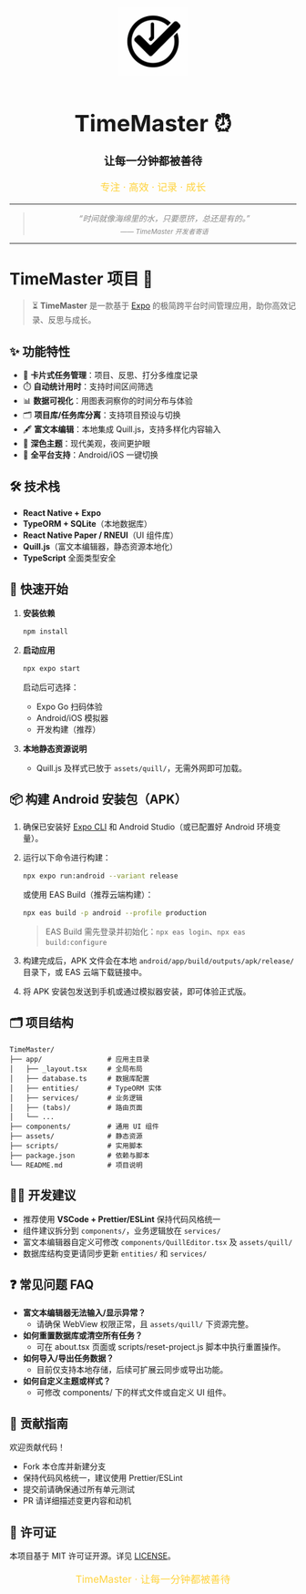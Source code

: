 <!-- filepath: j:\soofware_develop\TimeMaster\README.md -->
<p align="center">
  <img src="assets/images/icon.png" width="120" alt="TimeMaster Logo" />
</p>

<h1 align="center" style="font-size:2.5rem;">TimeMaster ⏰</h1>
<p align="center" style="font-size:1.2rem;"><b>让每一分钟都被善待</b></p>

<p align="center" style="color:#ffd33d;font-size:1.1rem;">专注 · 高效 · 记录 · 成长</p>

---

<blockquote align="center" style="font-style:italic; color:#888;">
“时间就像海绵里的水，只要愿挤，总还是有的。”<br/>
<sub>—— TimeMaster 开发者寄语</sub>
</blockquote>

---

# TimeMaster 项目 👋

> ⏳ <b>TimeMaster</b> 是一款基于 [Expo](https://expo.dev) 的极简跨平台时间管理应用，助你高效记录、反思与成长。

## ✨ 功能特性

- 📝 <b>卡片式任务管理</b>：项目、反思、打分多维度记录
- ⏱️ <b>自动统计用时</b>：支持时间区间筛选
- 📊 <b>数据可视化</b>：用图表洞察你的时间分布与体验
- 🗂️ <b>项目库/任务库分离</b>：支持项目预设与切换
- 🖋️ <b>富文本编辑</b>：本地集成 Quill.js，支持多样化内容输入
- 🌙 <b>深色主题</b>：现代美观，夜间更护眼
- 📱 <b>全平台支持</b>：Android/iOS 一键切换

## 🛠️ 技术栈

- <b>React Native + Expo</b>
- <b>TypeORM + SQLite</b>（本地数据库）
- <b>React Native Paper / RNEUI</b>（UI 组件库）
- <b>Quill.js</b>（富文本编辑器，静态资源本地化）
- <b>TypeScript</b> 全面类型安全

## 🚀 快速开始

1. <b>安装依赖</b>
   ```bash
   npm install
   ```
2. <b>启动应用</b>
   ```bash
   npx expo start
   ```
   启动后可选择：
   - Expo Go 扫码体验
   - Android/iOS 模拟器
   - 开发构建（推荐）

3. <b>本地静态资源说明</b>
   - Quill.js 及样式已放于 `assets/quill/`，无需外网即可加载。

## 📦 构建 Android 安装包（APK）

1. 确保已安装好 [Expo CLI](https://docs.expo.dev/get-started/installation/) 和 Android Studio（或已配置好 Android 环境变量）。
2. 运行以下命令进行构建：

   ```bash
   npx expo run:android --variant release
   ```
   或使用 EAS Build（推荐云端构建）：
   ```bash
   npx eas build -p android --profile production
   ```
   > EAS Build 需先登录并初始化：`npx eas login`、`npx eas build:configure`

3. 构建完成后，APK 文件会在本地 `android/app/build/outputs/apk/release/` 目录下，或 EAS 云端下载链接中。
4. 将 APK 安装包发送到手机或通过模拟器安装，即可体验正式版。

## 🗂️ 项目结构

```
TimeMaster/
├── app/                # 应用主目录
│   ├── _layout.tsx     # 全局布局
│   ├── database.ts     # 数据库配置
│   ├── entities/       # TypeORM 实体
│   ├── services/       # 业务逻辑
│   ├── (tabs)/         # 路由页面
│   └── ...
├── components/         # 通用 UI 组件
├── assets/             # 静态资源
├── scripts/            # 实用脚本
├── package.json        # 依赖与脚本
└── README.md           # 项目说明
```

## 🧑‍💻 开发建议

- 推荐使用 <b>VSCode + Prettier/ESLint</b> 保持代码风格统一
- 组件建议拆分到 `components/`，业务逻辑放在 `services/`
- 富文本编辑器自定义可修改 `components/QuillEditor.tsx` 及 `assets/quill/`
- 数据库结构变更请同步更新 `entities/` 和 `services/`

## ❓ 常见问题 FAQ

- <b>富文本编辑器无法输入/显示异常？</b>
  - 请确保 WebView 权限正常，且 `assets/quill/` 下资源完整。
- <b>如何重置数据库或清空所有任务？</b>
  - 可在 about.tsx 页面或 scripts/reset-project.js 脚本中执行重置操作。
- <b>如何导入/导出任务数据？</b>
  - 目前仅支持本地存储，后续可扩展云同步或导出功能。
- <b>如何自定义主题或样式？</b>
  - 可修改 components/ 下的样式文件或自定义 UI 组件。

## 🤝 贡献指南

欢迎贡献代码！
- Fork 本仓库并新建分支
- 保持代码风格统一，建议使用 Prettier/ESLint
- 提交前请确保通过所有单元测试
- PR 请详细描述变更内容和动机

## 📄 许可证

本项目基于 MIT 许可证开源。详见 [LICENSE](./LICENSE)。

<p align="center" style="color:#ffd33d;font-size:1.1rem;">TimeMaster · 让每一分钟都被善待</p>
